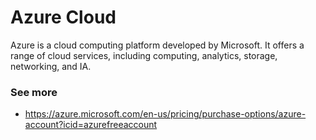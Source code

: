  # Azure Cloud
 
Azure is a cloud computing platform developed by Microsoft. It offers a range of cloud services, including computing, analytics, storage, networking, and IA.

### See more
- https://azure.microsoft.com/en-us/pricing/purchase-options/azure-account?icid=azurefreeaccount

